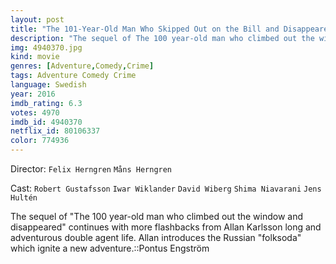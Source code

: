 ```yaml
---
layout: post
title: "The 101-Year-Old Man Who Skipped Out on the Bill and Disappeared"
description: "The sequel of The 100 year-old man who climbed out the window and disappeared continues with more flashbacks from Allan Karlsson long and adventurous double agent life. Allan introduces the Russian folksoda which ignite a new adventure..."
img: 4940370.jpg
kind: movie
genres: [Adventure,Comedy,Crime]
tags: Adventure Comedy Crime 
language: Swedish
year: 2016
imdb_rating: 6.3
votes: 4970
imdb_id: 4940370
netflix_id: 80106337
color: 774936
---
```

Director: `Felix Herngren` `Måns Herngren`  

Cast: `Robert Gustafsson` `Iwar Wiklander` `David Wiberg` `Shima Niavarani` `Jens Hultén` 

The sequel of "The 100 year-old man who climbed out the window and disappeared" continues with more flashbacks from Allan Karlsson long and adventurous double agent life. Allan introduces the Russian "folksoda" which ignite a new adventure.::Pontus Engström
